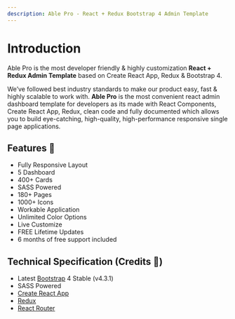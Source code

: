 ```yaml
---
description: Able Pro - React + Redux Bootstrap 4 Admin Template
---
```


# Introduction

Able Pro is the most developer friendly & highly customization **React + Redux Admin Template** based on Create React App, Redux & Bootstrap 4.

We’ve followed best industry standards to make our product easy, fast & highly scalable to work with. **Able Pro** is the most convenient react admin dashboard template for developers as its made with React Components, Create React App, Redux, clean code and fully documented which allows you to build eye-catching, high-quality, high-performance responsive single page applications.

## Features 🤩

* Fully Responsive Layout 
* 5 Dashboard
* 400+ Cards
* SASS Powered
* 180+ Pages
* 1000+ Icons
* Workable Application
* Unlimited Color Options
* Live Customize
* FREE Lifetime Updates
* 6 months of free support included

## Technical Specification  \(Credits 🙏\)

* Latest [Bootstrap](https://getbootstrap.com/) 4 Stable \(v4.3.1\)
* SASS Powered
* [Create React App](https://github.com/facebook/create-react-app) 
* [Redux](https://redux.js.org/)
* [React Router](https://github.com/ReactTraining/react-router) 

